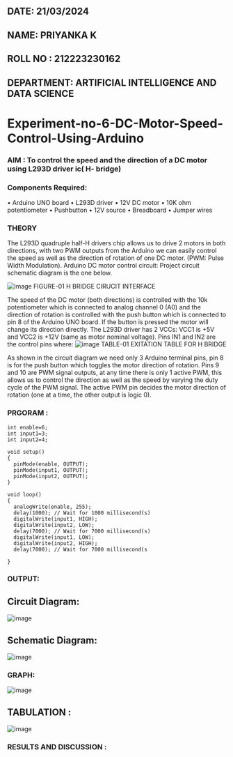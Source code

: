 
##  DATE: 21/03/2024

## NAME: PRIYANKA K
##  ROLL NO : 212223230162
##  DEPARTMENT: ARTIFICIAL INTELLIGENCE AND DATA SCIENCE
# Experiment-no-6-DC-Motor-Speed-Control-Using-Arduino
### AIM : To control the speed and the direction of a DC motor using L293D driver ic( H- bridge)

### Components Required:
•	Arduino UNO board
•	L293D driver
•	12V DC motor
•	10K ohm potentiometer
•	Pushbutton
•	12V source
•	Breadboard
•	Jumper wires
### THEORY 
The L293D quadruple half-H drivers chip allows us to drive 2 motors in both directions, with two PWM outputs from the Arduino we can easily control the speed as well as the direction of rotation of one DC motor. (PWM: Pulse Width Modulation).
Arduino DC motor control circuit:
Project circuit schematic diagram is the one below.

![image](https://user-images.githubusercontent.com/36288975/167763051-b230c183-afc5-46f2-ba95-0f95e10dd6c9.png)
FIGURE-01 H BRIDGE CIRUCIT INTERFACE 
 
The speed of the DC motor (both directions) is controlled with the 10k potentiometer which is connected to analog channel 0 (A0) and the direction of rotation is controlled with the push button which is connected to pin 8 of the Arduino UNO board. If the button is pressed the motor will change its direction directly.
The L293D driver has 2 VCCs: VCC1 is +5V and VCC2 is +12V (same as motor nominal voltage). Pins IN1 and IN2 are the control pins where:
![image](https://user-images.githubusercontent.com/36288975/167763120-1421c2c5-8381-49eb-b376-03f6e1113b7a.png)
TABLE-01 EXITATION TABLE FOR H BRIDGE 

As shown in the circuit diagram we need only 3 Arduino terminal pins, pin 8 is for the push button which toggles the motor direction of rotation. Pins 9 and 10 are PWM signal outputs, at any time there is only 1 active PWM, this allows us to control the direction as well as the speed by varying the duty cycle of the PWM signal. The active PWM pin decides the motor direction of rotation (one at a time, the other output is logic 0).

### PRGORAM :
```
int enable=6;
int input1=3;
int input2=4;

void setup()
{
  pinMode(enable, OUTPUT);
  pinMode(input1, OUTPUT);
  pinMode(input2, OUTPUT);
}

void loop()
{
  analogWrite(enable, 255);
  delay(1000); // Wait for 1000 millisecond(s)
  digitalWrite(input1, HIGH);
  digitalWrite(input2, LOW);
  delay(7000); // Wait for 7000 millisecond(s)
  digitalWrite(input1, LOW);
  digitalWrite(input2, HIGH);
  delay(7000); // Wait for 7000 millisecond(s

}
```
### OUTPUT:
## Circuit Diagram:
![image](https://github.com/Priyanka1846/Experiment-no-7-DC-Motor-Speed-Control-Using-Arduino/assets/139425809/292acecc-65df-44c9-b6df-fad042096601)
## Schematic Diagram:
![image](https://github.com/Priyanka1846/Experiment-no-7-DC-Motor-Speed-Control-Using-Arduino/assets/139425809/92f8a31b-140f-495c-8ee2-c485a5107afa)
### GRAPH:
![image](https://github.com/Priyanka1846/Experiment-no-7-DC-Motor-Speed-Control-Using-Arduino/assets/139425809/9f7f4520-d360-4838-a0d3-106cb8dde839)
## TABULATION :
![image](https://github.com/Priyanka1846/Experiment-no-7-DC-Motor-Speed-Control-Using-Arduino/assets/139425809/737d5d72-b973-4df6-adbb-2649c48c604f)




### RESULTS AND DISCUSSION :

